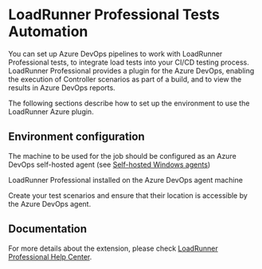 # LoadRunner Professional Tests Automation

You can set up Azure DevOps pipelines to work with LoadRunner Professional tests, to integrate load tests into your CI/CD testing process. LoadRunner Professional provides a plugin for the Azure DevOps, enabling the execution of Controller scenarios as part of a build, and to view the results in Azure DevOps reports.

The following sections describe how to set up the environment to use the LoadRunner Azure plugin.

## Environment configuration

The machine to be used for the job should be configured as an Azure DevOps self-hosted agent (see [Self-hosted Windows agents](https://docs.microsoft.com/en-us/azure/devops/pipelines/agents/v2-windows?view=azure-devops))

LoadRunner Professional installed on the Azure DevOps agent machine

Create your test scenarios and ensure that their location is accessible by the Azure DevOps agent.

## Documentation

For more details about the extension, please check [LoadRunner Professional Help Center](https://admhelp.microfocus.com/lr/en/latest/help/WebHelp/Content/Controller/Azure_DevOps.htm).
